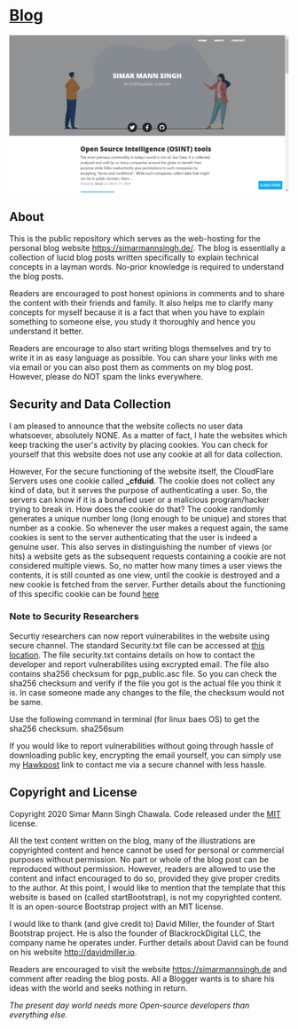 # [Blog](https://simarmannsingh.de/)

![Blog Preview](https://github.com/simarmannsingh/personalblog/blob/gh-pages/preview.png "Preview generated as on 4th May 2020")

## About

This is the public repository which serves as the web-hosting for the personal blog website 
<https://simarmannsingh.de/>. The blog is essentially a collection of lucid blog posts written
specifically to explain technical concepts in a layman words. No-prior knowledge is required to understand the blog posts.

Readers are encouraged to post honest opinions in comments and to share the content with their friends and family. It also helps me to clarify many concepts for myself because it is a fact that when you have to explain something to someone else, you study it thoroughly and hence you understand it better.

Readers are encourage to also start writing blogs themselves and try to write it in as easy language as possible. You can share your links with me via email or you can also post them as comments on my blog post. However, please do NOT spam the links everywhere.


## Security and Data Collection
I am pleased to announce that the website collects no user data whatsoever, absolutely NONE. As a matter of fact, I hate the websites which keep tracking the user's activity by placing cookies. You can check for yourself that this website does not use any cookie at all for data collection.

However, For the secure functioning of the website itself, the CloudFlare Servers uses one cookie 
called **_cfduid**. The cookie does not collect any kind of data, but it serves the purpose of authenticating a user. So, the servers can know if it is a bonafied user or a malicious program/hacker trying to break in.
How does the cookie do that? The cookie randomly generates a unique number long (long enough to be unique) and stores that number as a cookie. So whenever the user makes a request again, the same cookies is sent to the server authenticating that the user is indeed a genuine user. This also serves in distinguishing the number of views (or hits) a website gets as the subsequent requests containing a cookie are not considered multiple views. So, no matter how many times a user views the contents, it is still counted as one view, until the cookie is destroyed and a new cookie is fetched from the server.
Further details about the functioning of this specific cookie can be found [here](https://support.cloudflare.com/hc/en-us/articles/200170156-Understanding-the-Cloudflare-Cookies#12345682)

### Note to Security Researchers 
Securtiy researchers can now report vulnerabilites in the website using secure channel. The standard Security.txt file can be accessed at [this location](https://simarmannsingh.de/.well-known/security.txt). The file security.txt contains details on how to contact the developer and report vulnerabilites using excrypted email. The file also contains sha256 checksum for pgp_public.asc file. So you can check the sha256 checksum and verify if the file you got is the actual file you think it is. In case someone made any changes to the file, the checksum would not be same.

Use the following command in terminal (for linux baes OS) to get the sha256 checksum.
    sha256sum <filename>

If you would like to report vulnerabilities without going through hassle of downloading public key, encrypting the email yourself, you can simply use my [Hawkpost](https://hawkpost.co/box/fcfb631e-d2b4-4805-a9d4-5ceb9a2ce8b4) link to contact me via a secure channel with less hassle.

## Copyright and License

Copyright 2020 Simar Mann Singh Chawala. Code released under the [MIT](https://github.com/simarmannsingh/personalblog/blob/gh-pages/LICENSE) license.

All the text content written on the blog, many of the illustrations are copyrighted content and hence cannot be used for personal or commercial purposes without permission. No part or whole of the blog post can be reproduced without permission. However, readers are allowed to use the content and infact encouraged to do so, provided they give proper credits to the author. At this point, I would like to mention that the template that this website is based on (called startBootstrap), is not my copyrighted content. It is an open-source Bootstrap project with an MIT license.

I would like to thank (and give credit to) David Miller, the founder of Start Bootstrap project. He is also the founder of BlackrockDigital LLC, the company name he operates under. Further details about David can be found on his website http://davidmiller.io.

Readers are encouraged to visit the website <https://simarmannsingh.de> and comment after reading the blog posts. All a Blogger wants is to share his ideas with the world and seeks nothing in return.

*The present day world needs more Open-source developers than everything else.*
